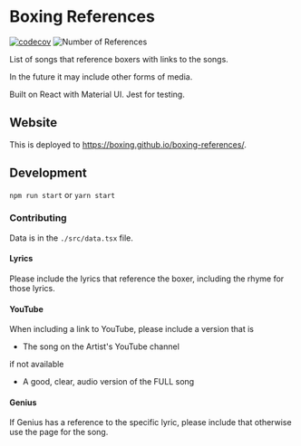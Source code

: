 # Boxing References

[![codecov](https://codecov.io/gh/boxing/boxing-references/branch/master/graph/badge.svg?token=TK2JUEN6QN)](https://codecov.io/gh/boxing/boxing-references)
![Number of References](https://img.shields.io/badge/Boxing%20references-18-brightgreen)

List of songs that reference boxers with links to the songs.

In the future it may include other forms of media.

Built on React with Material UI. Jest for testing.

## Website

This is deployed to https://boxing.github.io/boxing-references/.

## Development

`npm run start` or `yarn start`

### Contributing

Data is in the `./src/data.tsx` file.

#### Lyrics

Please include the lyrics that reference the boxer, including the rhyme for those lyrics.

#### YouTube

When including a link to YouTube, please include a version that is

- The song on the Artist's YouTube channel

if not available

- A good, clear, audio version of the FULL song

#### Genius

If Genius has a reference to the specific lyric, please include that otherwise use the page for the song.
